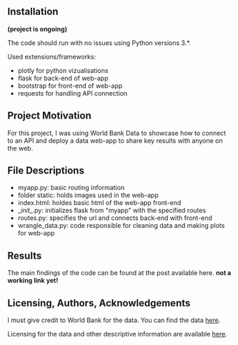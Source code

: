 ## Installation
__(project is ongoing)__

The code should run with no issues using Python versions 3.*.

Used extensions/frameworks:
- plotly for python vizualisations
- flask for back-end of web-app
- bootstrap for front-end of web-app
- requests for handling API connection

## Project Motivation
For this project, I was using World Bank Data to showcase how to connect to an API and deploy a data web-app to share key results with anyone on the web.

## File Descriptions
- myapp.py: basic routing information
- folder static: holds images used in the web-app
- index.html: holdes basic html of the web-app front-end
- \__init__.py: initializes flask from "myapp" with the specified routes
- routes.py: specifies the url and connects back-end with front-end
- wrangle_data.py: code responsible for cleaning data and making plots for web-app

## Results
The main findings of the code can be found at the post available here. __not a working link yet!__

## Licensing, Authors, Acknowledgements
I must give credit to World Bank for the data. You can find the data [here](https://data.worldbank.org/indicator).

Licensing for the data and other descriptive information are available [here](https://datacatalog.worldbank.org/public-licenses#:~:text=The%20World%20Bank%20Group%20makes,are%20available%20under%20other%20licenses.).
